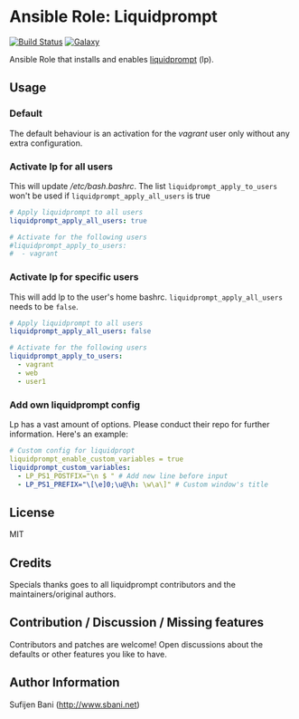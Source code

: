 # Ansible Role: Liquidprompt
[![Build Status](https://travis-ci.org/sbani/ansible-role-liquidprompt.svg)](https://travis-ci.org/sbani/ansible-role-liquidprompt)
[![Galaxy](http://img.shields.io/badge/galaxy-sbani.liquidprompt-blue.svg?style=flat-square)](https://galaxy.ansible.com/list#/roles/3254)

Ansible Role that installs and enables [liquidprompt](https://github.com/nojhan/liquidprompt) (lp).
## Usage
### Default
The default behaviour is an activation for the *vagrant* user only without any extra configuration.
### Activate lp for all users
This will update */etc/bash.bashrc*. The list `liquidprompt_apply_to_users` won't be used if `liquidprompt_apply_all_users` is true
```yaml
# Apply liquidprompt to all users
liquidprompt_apply_all_users: true

# Activate for the following users
#liquidprompt_apply_to_users:
#  - vagrant
```
### Activate lp for specific users
This will add lp to the user's home bashrc. `liquidprompt_apply_all_users` needs to be `false`.
```yaml
# Apply liquidprompt to all users
liquidprompt_apply_all_users: false

# Activate for the following users
liquidprompt_apply_to_users:
  - vagrant
  - web
  - user1
```
### Add own liquidprompt config
Lp has a vast amount of options. Please conduct their repo for further information. Here's an example:
```yaml
# Custom config for liquidpropt
liquidprompt_enable_custom_variables = true
liquidprompt_custom_variables:
  - LP_PS1_POSTFIX="\n $ " # Add new line before input
  - LP_PS1_PREFIX="\[\e]0;\u@\h: \w\a\]" # Custom window's title
```
## License
MIT
## Credits
Specials thanks goes to all liquidprompt contributors and the maintainers/original authors.
## Contribution / Discussion / Missing features
Contributors and patches are welcome! Open discussions about the defaults or other features you like to have.
## Author Information
Sufijen Bani (http://www.sbani.net)
